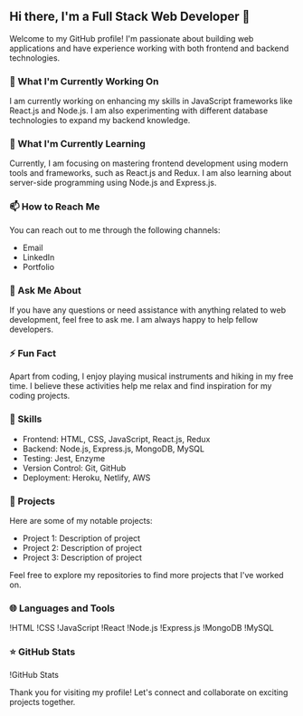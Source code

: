 ## Hi there, I'm a Full Stack Web Developer 👋

Welcome to my GitHub profile! I'm passionate about building web applications and have experience working with both frontend and backend technologies.

### 🔭 What I'm Currently Working On
I am currently working on enhancing my skills in JavaScript frameworks like React.js and Node.js. I am also experimenting with different database technologies to expand my backend knowledge.

### 🌱 What I'm Currently Learning
Currently, I am focusing on mastering frontend development using modern tools and frameworks, such as React.js and Redux. I am also learning about server-side programming using Node.js and Express.js.

### 📫 How to Reach Me
You can reach out to me through the following channels:
- Email
- LinkedIn
- Portfolio

### 💬 Ask Me About
If you have any questions or need assistance with anything related to web development, feel free to ask me. I am always happy to help fellow developers.

### ⚡ Fun Fact
Apart from coding, I enjoy playing musical instruments and hiking in my free time. I believe these activities help me relax and find inspiration for my coding projects.

### 🚀 Skills
- Frontend: HTML, CSS, JavaScript, React.js, Redux
- Backend: Node.js, Express.js, MongoDB, MySQL
- Testing: Jest, Enzyme
- Version Control: Git, GitHub
- Deployment: Heroku, Netlify, AWS

### 📝 Projects
Here are some of my notable projects:
- Project 1: Description of project
- Project 2: Description of project
- Project 3: Description of project

Feel free to explore my repositories to find more projects that I've worked on.

### 🌐 Languages and Tools
!HTML
!CSS
!JavaScript
!React
!Node.js
!Express.js
!MongoDB
!MySQL

### ⭐ GitHub Stats
!GitHub Stats

Thank you for visiting my profile! Let's connect and collaborate on exciting projects together.
